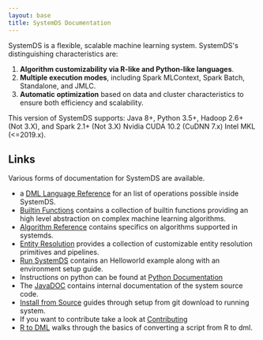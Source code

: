 ```yaml
---
layout: base
title: SystemDS Documentation
---
```

<!--
{% comment %}
Licensed to the Apache Software Foundation (ASF) under one or more
contributor license agreements.  See the NOTICE file distributed with
this work for additional information regarding copyright ownership.
The ASF licenses this file to you under the Apache License, Version 2.0
(the "License"); you may not use this file except in compliance with
the License.  You may obtain a copy of the License at

http://www.apache.org/licenses/LICENSE-2.0

Unless required by applicable law or agreed to in writing, software
distributed under the License is distributed on an "AS IS" BASIS,
WITHOUT WARRANTIES OR CONDITIONS OF ANY KIND, either express or implied.
See the License for the specific language governing permissions and
limitations under the License.
{% endcomment %}
-->

SystemDS is a flexible, scalable machine learning system.
SystemDS's distinguishing characteristics are:

  1. **Algorithm customizability via R-like and Python-like languages**.
  2. **Multiple execution modes**, including Spark MLContext, Spark Batch, Standalone, and JMLC.
  3. **Automatic optimization** based on data and cluster characteristics to ensure both efficiency and scalability.

This version of SystemDS supports: Java 8+,  Python 3.5+, Hadoop 2.6+ (Not 3.X), and Spark 2.1+ (Not 3.X) Nvidia CUDA 10.2
 (CuDNN 7.x) Intel MKL (<=2019.x).

## Links

Various forms of documentation for SystemDS are available.

- a [DML Language Reference](./site/dml-language-reference) for an list of operations possible inside SystemDS.
- [Builtin Functions](./site/builtins-reference) contains a collection of builtin functions providing an high level abstraction on complex machine learning algorithms.
- [Algorithm Reference](./site/algorithms-reference) contains specifics on algorithms supported in systemds.
- [Entity Resolution](./site/entity-resolution) provides a collection of customizable entity resolution primitives and pipelines.
- [Run SystemDS](./site/run) contains an Helloworld example along with an environment setup guide.
- Instructions on python can be found at [Python Documentation](./api/python/index)
- The [JavaDOC](./api/java/index) contains internal documentation of the system source code.
- [Install from Source](./site/install) guides through setup from git download to running system.
- If you want to contribute take a look at [Contributing](https://github.com/apache/systemds/blob/master/CONTRIBUTING.md)
- [R to DML](./site/dml-vs-r-guide) walks through the basics of converting a script from R to dml.
